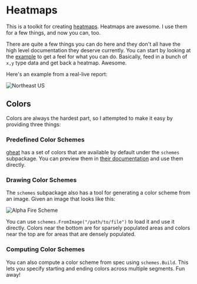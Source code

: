 # Heatmaps

This is a toolkit for creating [heatmaps][heatmap].  Heatmaps are
awesome.  I use them for a few things, and now you can, too.

There are quite a few things you can do here and they don't all have
the high level documentation they deserve currently.  You can start by
looking at the [example][example] to get a feel for what you can do.
Basically, feed in a bunch of `x,y` type data and get back a heatmap.
Awesome.

Here's an example from a real-live report:

![Northeast US](https://raw.github.com/wiki/dustin/go-heatmap/ne-us.jpg)

## Colors

Colors are always the hardest part, so I attempted to make it easy by
providing three things:

### Predefined Color Schemes

[gheat][gheat] has a set of colors that are available by default under
the `schemes` subpackage.  You can preview them in
[their documentation][ghschemes] and use them directly.

### Drawing Color Schemes

The `schemes` subpackage also has a tool for generating a color scheme
from an image.  Given an image that looks like this:

![Alpha Fire Scheme](https://raw.github.com/dustin/go-heatmap/master/schemes/alphafire.png)

You can use `schemes.FromImage("/path/to/file")` to load it and use it
directly.  Colors near the bottom are for sparsely populated areas and
colors near the top are for areas that are densely populated.

### Computing Color Schemes

You can also compute a color scheme from spec using `schemes.Build`.
This lets you specify starting and ending colors across multiple
segments.  Fun away!

[heatmap]: http://en.wikipedia.org/wiki/Heat_map
[example]: examples/example/example.go
[gheat]: http://www.zetadev.com/software/gheat/0.2/__/doc/html/configuration.html
[ghschemes]: http://www.zetadev.com/software/gheat/0.2/__/doc/html/configuration.html#SECTION003200000000000000000
